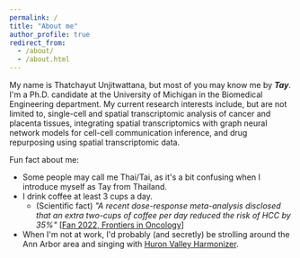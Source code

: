 ```yaml
---
permalink: /
title: "About me"
author_profile: true
redirect_from: 
  - /about/
  - /about.html
---
```


My name is Thatchayut Unjitwattana, but most of you may know me by ***Tay***. I'm a Ph.D. candidate at the University of Michigan in the Biomedical Engineering department. My current research interests include, but are not limited to, single-cell and spatial transcriptomic analysis of cancer and placenta tissues, integrating spatial transcriptomics with graph neural network models for cell-cell communication inference, and drug repurposing using spatial transcriptomic data. 

Fun fact about me: 
* Some people may call me Thai/Tai, as it's a bit confusing when I introduce myself as Tay from Thailand.
* I drink coffee at least 3 cups a day.
  * (Scientific fact) *"A recent dose-response meta-analysis disclosed that an extra two-cups of coffee per day reduced the risk of HCC by 35%"* [[Fan 2022, Frontiers in Oncology](https://pmc.ncbi.nlm.nih.gov/articles/PMC9623052/)]
* When I'm not at work, I'd probably (and secretly) be strolling around the Ann Arbor area and singing with [Huron Valley Harmonizer](https://sites.google.com/view/hvharmonizers). 
